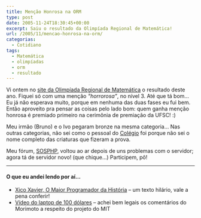 ```yaml
---
title: Menção Honrosa na ORM
type: post
date: 2005-11-24T18:30:45+00:00
excerpt: Saiu o resultado da Olimpíada Regional de Matemática!
url: /2005/11/mencao-honrosa-na-orm/
categorias:
  - Cotidiano
tags:
  - Matemática
  - olimpíadas
  - orm
  - resultado
---
```


Vi ontem no [site da Olimpíada Regional de Matemática][1] o resultado deste ano. Fiquei só com uma menção _“horrorosa”_, no nível 3. Até que tá bom… Eu já não esperava muito, porque em nenhuma das duas fases eu fui bem. Então aproveito pra pensar as coisas pelo lado bom: quem ganha menção honrosa é premiado primeiro na cerimônia de premiação da UFSC! :)

Meu irmão (Bruno) e o Ivo pegaram bronze na mesma categoria… Nas outras categorias, não sei como o pessoal do [Colégio][2] foi porque não sei o nome completo das criaturas que fizeram a prova.

Meu fórum, [SOSPHP][3], voltou ao ar depois de uns problemas com o servidor; agora tá de servidor novo! (que chique…) Participem, pô!

---

#### O que eu andei lendo por aí…

- [Xico Xavier, O Maior Programador da História][4] – um texto hilário, vale a pena conferir!
- [Vídeo do laptop de 100 dólares][5] – achei bem legais os comentários do Morimoto a respeito do projeto do MIT

[1]: http://orm.mtm.ufsc.br
[2]: http://www.salesianoitajai.g12.br
[3]: http://www.sosphp.com.br
[4]: http://atum.lab.ic.unicamp.br/~ribamar/wiki/moin.cgi/XicoXavier
[5]: http://www.guiadohardware.net/noticias/2005-11/#43836abb
